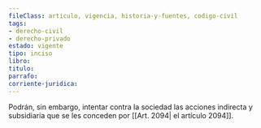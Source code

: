 ```yaml
---
fileClass: articulo, vigencia, historia-y-fuentes, codigo-civil
tags:
- derecho-civil
- derecho-privado
estado: vigente
tipo: inciso
libro:
titulo:
parrafo:
corriente-juridica:
---
```

Podrán, sin embargo, intentar contra la sociedad las acciones indirecta y subsidiaria que se les conceden por [[Art. 2094| el artículo 2094]].